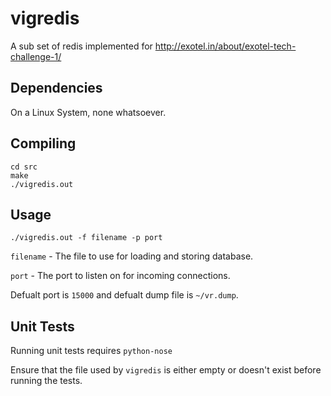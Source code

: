 vigredis
========

A sub set of redis implemented for http://exotel.in/about/exotel-tech-challenge-1/

Dependencies
------------
On a Linux System, none whatsoever.

Compiling
---------
```shell
cd src
make
./vigredis.out
```

Usage
-----
```shell
./vigredis.out -f filename -p port
```
`filename` - The file to use for loading and storing database.

`port` - The port to listen on for incoming connections.

Defualt port is `15000` and defualt dump file is `~/vr.dump`.

Unit Tests
----------
Running unit tests requires `python-nose`

Ensure that the file used by `vigredis` is either empty or doesn't exist before running the tests.


